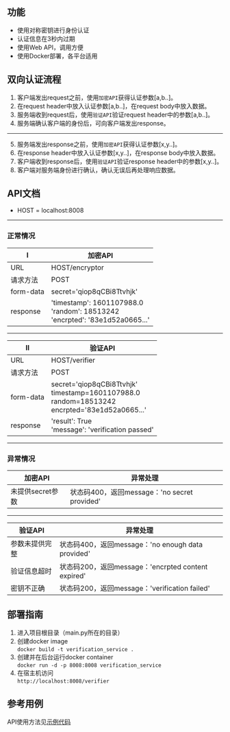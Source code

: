 ## 功能
- 使用对称密钥进行身份认证
- 认证信息在3秒内过期
- 使用Web API，调用方便
- 使用Docker部署，各平台适用

## 双向认证流程
1. 客户端发出request之前，使用`加密API`获得认证参数[a,b..]。
2. 在request header中放入认证参数[a,b..]，在request body中放入数据。
3. 服务端收到request后，使用`验证API`验证request header中的参数[a,b..]。
4. 服务端确认客户端的身份后，可向客户端发出response。
---
5. 服务端发出response之前，使用`加密API`获得认证参数[x,y..]。
6. 在response header中放入认证参数[x,y..]，在response body中放入数据。
7. 客户端收到response后，使用`验证API`验证response header中的参数[x,y..]。
8. 客户端对服务端身份进行确认，确认无误后再处理响应数据。

## API文档
- HOST = localhost:8008 
---
### 正常情况

| Ⅰ | 加密API |
| --- | ---|
| URL | HOST/encryptor |
| 请求方法 | POST |
| form-data | secret='qiop8qCBi8Ttvhjk' |
| response | 'timestamp': 1601107988.0</br>'random': 18513242</br>'encrpted': '83e1d52a0665...' |
---
| Ⅱ | 验证API |
| --- | ---|
| URL | HOST/verifier |
| 请求方法 | POST |
| form-data | secret='qiop8qCBi8Ttvhjk'</br>timestamp=1601107988.0</br>random=18513242</br>encrpted='83e1d52a0665...' |
| response | 'result': True</br>'message': 'verification passed' |
---
### 异常情况
| 加密API | 异常处理 |
| --- | ---|
| 未提供secret参数 | 状态码400，返回message：'no secret provided' |
---
| 验证API | 异常处理 |
| --- | ---|
| 参数未提供完整 | 状态码400，返回message：'no enough data provided' |
| 验证信息超时 | 状态码200，返回message：'encrpted content expired' |
| 密钥不正确 | 状态码200，返回message：'verification failed' |

## 部署指南
1. 进入项目根目录（main.py所在的目录）
2. 创建docker image  
`docker build -t verification_service .`
3. 创建并在后台运行docker container  
`docker run -d -p 8008:8008 verification_service`
4. 在宿主机访问  
`http://localhost:8008/verifier`

## 参考用例
API使用方法见[示例代码](func_test.py)